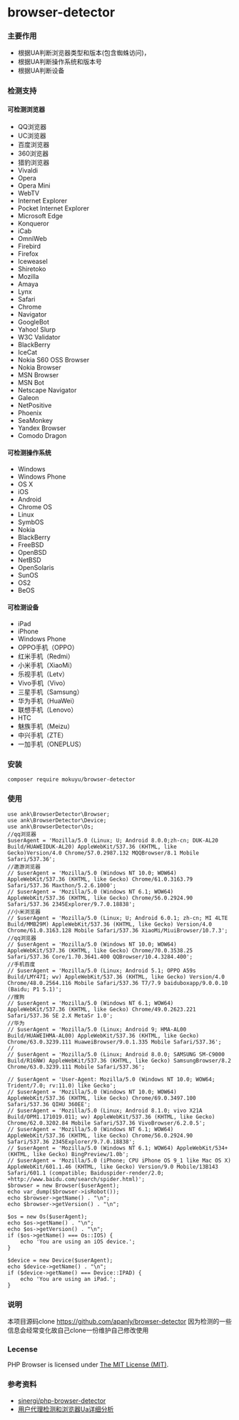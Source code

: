 browser-detector
===================
### 主要作用
* 根据UA判断浏览器类型和版本(包含蜘蛛访问)，
* 根据UA判断操作系统和版本号
* 根据UA判断设备

### 检测支持
#### 可检测浏览器
 * QQ浏览器
 * UC浏览器
 * 百度浏览器
 * 360浏览器
 * 猎豹浏览器
 * Vivaldi
 * Opera
 * Opera Mini
 * WebTV
 * Internet Explorer
 * Pocket Internet Explorer
 * Microsoft Edge
 * Konqueror
 * iCab
 * OmniWeb
 * Firebird
 * Firefox
 * Iceweasel
 * Shiretoko
 * Mozilla
 * Amaya
 * Lynx
 * Safari
 * Chrome
 * Navigator
 * GoogleBot
 * Yahoo! Slurp
 * W3C Validator
 * BlackBerry
 * IceCat
 * Nokia S60 OSS Browser
 * Nokia Browser
 * MSN Browser
 * MSN Bot
 * Netscape Navigator
 * Galeon
 * NetPositive
 * Phoenix
 * SeaMonkey
 * Yandex Browser
 * Comodo Dragon
 
#### 可检测操作系统
  * Windows
  * Windows Phone
  * OS X
  * iOS
  * Android
  * Chrome OS
  * Linux
  * SymbOS
  * Nokia
  * BlackBerry
  * FreeBSD
  * OpenBSD
  * NetBSD
  * OpenSolaris
  * SunOS
  * OS2
  * BeOS
  
#### 可检测设备
 * iPad
 * iPhone
 * Windows Phone
 * OPPO手机（OPPO）
 * 红米手机（Redmi）
 * 小米手机（XiaoMi）
 * 乐视手机（Letv）
 * Vivo手机（Vivo）
 * 三星手机（Samsung）
 * 华为手机（HuaWei）
 * 联想手机（Lenovo）
 * HTC
 * 魅族手机（Meizu）
 * 中兴手机（ZTE）
 * 一加手机（ONEPLUS）

### 安装
    
    composer require mokuyu/browser-detector

### 使用
```
use ank\BrowserDetector\Browser;
use ank\BrowserDetector\Device;
use ank\BrowserDetector\Os;
//qq浏览器
$userAgent = 'Mozilla/5.0 (Linux; U; Android 8.0.0;zh-cn; DUK-AL20 Build/HUAWEIDUK-AL20) AppleWebKit/537.36 (KHTML, like Gecko)Version/4.0 Chrome/57.0.2987.132 MQQBrowser/8.1 Mobile Safari/537.36';
//遨游浏览器
// $userAgent = 'Mozilla/5.0 (Windows NT 10.0; WOW64) AppleWebKit/537.36 (KHTML, like Gecko) Chrome/61.0.3163.79 Safari/537.36 Maxthon/5.2.6.1000';
// $userAgent = 'Mozilla/5.0 (Windows NT 6.1; WOW64) AppleWebKit/537.36 (KHTML, like Gecko) Chrome/56.0.2924.90 Safari/537.36 2345Explorer/9.7.0.18838';
//小米浏览器
// $userAgent = 'Mozilla/5.0 (Linux; U; Android 6.0.1; zh-cn; MI 4LTE Build/MMB29M) AppleWebKit/537.36 (KHTML, like Gecko) Version/4.0 Chrome/61.0.3163.128 Mobile Safari/537.36 XiaoMi/MiuiBrowser/10.7.3';
//qq浏览器
// $userAgent = 'Mozilla/5.0 (Windows NT 10.0; WOW64) AppleWebKit/537.36 (KHTML, like Gecko) Chrome/70.0.3538.25 Safari/537.36 Core/1.70.3641.400 QQBrowser/10.4.3284.400';
//手机百度
// $userAgent = 'Mozilla/5.0 (Linux; Android 5.1; OPPO A59s Build/LMY47I; wv) AppleWebKit/537.36 (KHTML, like Gecko) Version/4.0 Chrome/48.0.2564.116 Mobile Safari/537.36 T7/7.9 baiduboxapp/9.0.0.10 (Baidu; P1 5.1)';
//搜狗
// $userAgent = 'Mozilla/5.0 (Windows NT 6.1; WOW64) AppleWebKit/537.36 (KHTML, like Gecko) Chrome/49.0.2623.221 Safari/537.36 SE 2.X MetaSr 1.0';
//华为
// $userAgent = 'Mozilla/5.0 (Linux; Android 9; HMA-AL00 Build/HUAWEIHMA-AL00) AppleWebKit/537.36 (KHTML, like Gecko) Chrome/63.0.3239.111 HuaweiBrowser/9.0.1.335 Mobile Safari/537.36';
//
// $userAgent = 'Mozilla/5.0 (Linux; Android 8.0.0; SAMSUNG SM-C9000 Build/R16NW) AppleWebKit/537.36 (KHTML, like Gecko) SamsungBrowser/8.2 Chrome/63.0.3239.111 Mobile Safari/537.36';

// $userAgent = 'User-Agent: Mozilla/5.0 (Windows NT 10.0; WOW64; Trident/7.0; rv:11.0) like Gecko';
// $userAgent = 'Mozilla/5.0 (Windows NT 10.0; WOW64) AppleWebKit/537.36 (KHTML, like Gecko) Chrome/69.0.3497.100 Safari/537.36 QIHU 360EE';
// $userAgent = 'Mozilla/5.0 (Linux; Android 8.1.0; vivo X21A Build/OPM1.171019.011; wv) AppleWebKit/537.36 (KHTML, like Gecko) Chrome/62.0.3202.84 Mobile Safari/537.36 VivoBrowser/6.2.0.5';
// $userAgent = 'Mozilla/5.0 (Windows NT 6.1; WOW64) AppleWebKit/537.36 (KHTML, like Gecko) Chrome/56.0.2924.90 Safari/537.36 2345Explorer/9.7.0.18838';
// $userAgent = 'Mozilla/5.0 (Windows NT 6.1; WOW64) AppleWebKit/534+ (KHTML, like Gecko) BingPreview/1.0b';
// $userAgent = 'Mozilla/5.0 (iPhone; CPU iPhone OS 9_1 like Mac OS X) AppleWebKit/601.1.46 (KHTML, like Gecko) Version/9.0 Mobile/13B143 Safari/601.1 (compatible; Baiduspider-render/2.0; +http://www.baidu.com/search/spider.html)';
$browser = new Browser($userAgent);
echo var_dump($browser->isRobot());
echo $browser->getName() . "\n";
echo $browser->getVersion() . "\n";

$os = new Os($userAgent);
echo $os->getName() . "\n";
echo $os->getVersion() . "\n";
if ($os->getName() === Os::IOS) {
    echo 'You are using an iOS device.';
}

$device = new Device($userAgent);
echo $device->getName() . "\n";
if ($device->getName() === Device::IPAD) {
    echo 'You are using an iPad.';
}
```



### 说明
本项目源码clone https://github.com/apanly/browser-detector 因为检测的一些信息会经常变化故自己clone一份维护自己修改使用

### Lecense
PHP Browser is licensed under [The MIT License (MIT)](LICENSE).


### 参考资料
* [sinergi/php-browser-detector](https://github.com/sinergi/php-browser-detector)
* [用户代理检测和浏览器Ua详细分析](http://www.cnblogs.com/hykun/p/Ua.html)


